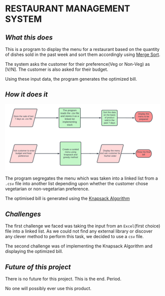 # RESTAURANT MANAGEMENT SYSTEM

## _What this does_

This is a program to display the menu for a restaurant based on the quantity of dishes sold in the past week and sort them accordingly using [Merge Sort](https://www.javatpoint.com/merge-sort).

The system asks the customer for their preference(Veg or Non-Veg) as [V/N]. The customer is also asked for their budget.

Using these input data, the program generates the optimized bill.

## _How it does it_

![Employee data](/Restaurant.png "Employee Data title")

The program segregates the menu which was taken into a linked list from a `.csv` file into another list depending upon whether the customer chose vegetarian or non-vegetarian preference.

The optimised bill is generated using the [Knapsack Algorithm](https://www.geeksforgeeks.org/0-1-knapsack-problem-dp-10/)

## _Challenges_

The first challenge we faced was taking the input from an `Excel`(first choice) file into a linked list. As we could not find any external library or discover any clever method to perform this task, we decided to use a `csv` file.

The second challenge was of implementing the Knapsack Algorithm and displaying the optimized bill.

## _Future of this project_

There is no future for this project. This is the end. Period.

No one will possibly ever use this product.
